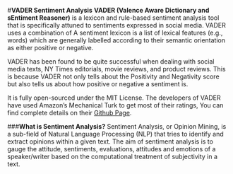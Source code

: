 #**VADER Sentiment Analysis**
**VADER (Valence Aware Dictionary and sEntiment Reasoner)** is a lexicon and rule-based sentiment analysis tool that is specifically attuned to sentiments expressed in social media. VADER uses a combination of A sentiment lexicon is a list of lexical features (e.g., words) which are generally labelled according to their semantic orientation as either positive or negative.

VADER has been found to be quite successful when dealing with social media texts, NY Times editorials, movie reviews, and product reviews. This is because VADER not only tells about the Positivity and Negativity score but also tells us about how positive or negative a sentiment is.

It is fully open-sourced under the MIT License. The developers of VADER have used Amazon’s Mechanical Turk to get most of their ratings, You can find complete details on their [Github Page](https://github.com/cjhutto/vaderSentiment).

###**What is Sentiment Analysis?**
Sentiment Analysis, or Opinion Mining, is a sub-field of Natural Language Processing (NLP) that tries to identify and extract opinions within a given text. The aim of sentiment analysis is to gauge the attitude, sentiments, evaluations, attitudes and emotions of a speaker/writer based on the computational treatment of subjectivity in a text.
